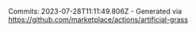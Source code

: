 Commits: 2023-07-28T11:11:49.806Z - Generated via https://github.com/marketplace/actions/artificial-grass
<br>
